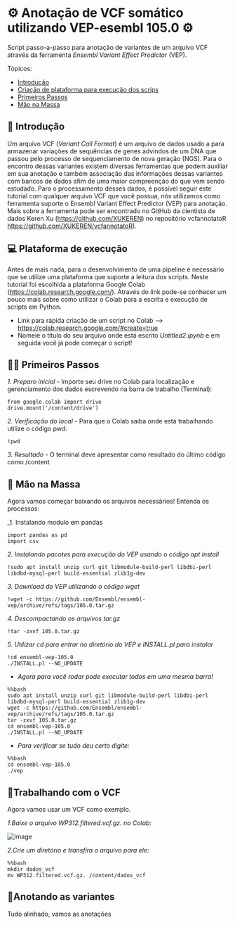 # ⚙ Anotação de VCF somático utilizando VEP-esembl 105.0 ⚙
Script passo-a-passo para anotação de variantes de um arquivo VCF através da ferramenta _Ensembl Variant Effect Predictor_ (VEP). 

Tópicos:
- [Introdução](##Introdução)
- [Criação de plataforma para execução dos scrips](##Plataforma-de-execução)
- [Primeiros Passos](##Primeiros-Passos)
- [Mão na Massa](##Mão-na-Massa)

## 📃 Introdução
Um arquivo VCF (_Variant Call Format_) é um arquivo de dados usado a para armazenar variações de sequências de genes advindos de um DNA que passou pelo processo de sequenciamento de nova geração (NGS). Para o encontro dessas variantes existem diversas ferramentas que podem auxiliar em sua anotação e também associação das informações dessas variantes com bancos de dados afim de uma maior compreenção do que vem sendo estudado. 
Para o processamento desses dados, é possível seguir este tutorial com qualquer arquivo VCF que você possua, nós utilizamos como ferramenta suporte o Ensembl Variant Effect Predictor (VEP) para anotação. Mais sobre a ferramenta pode ser encontrado no GitHub da cientista de dados Keren Xu (https://github.com/XUKEREN) no repositório vcfannotatoR https://github.com/XUKEREN/vcfannotatoR).

## 💻 Plataforma de execução 
Antes de mais nada, para o desenvolvimento de uma pipeline é necessário que se utilize uma plataforma que suporte a leitura dos scripts. Neste tutorial foi escolhida a plataforma Google Colab (https://colab.research.google.com/). Através do link pode-se conhecer um pouco mais sobre como utilizar o Colab para a escrita e execução de scripts em Python. 
- Link para rápida criação de um script no Colab --> https://colab.research.google.com/#create=true
- Nomeie o título do seu arquivo onde está escrito *Untitled2.ipynb* e em seguida você já pode começar o script!

## 🚶‍♂️ Primeiros Passos
_1. Preparo inicial_ - Importe seu drive no Colab para localização e gerenciamento dos dados escrevendo na barra de trabalho (Terminal):
```
from google.colab import drive
drive.mount('/content/drive')
```
_2. Verificação do local_ - Para que o Colab saiba onde está trabalhando utilize o código pwd:
```
!pwd
  ```
_3. Resultado_ - O terminal deve apresentar como resultado do último código como /content

## 🔨 Mão na Massa
Agora vamos começar baixando os arquivos necessários! Entenda os processos:

  _1. Instalando modulo em pandas
```
import pandas as pd
import csv
```
  _2. Instalando pacotes para execução do VEP usando o código apt install_

```
!sudo apt install unzip curl git libmodule-build-perl libdbi-perl libdbd-mysql-perl build-essential zlib1g-dev

```

  _3. Download do VEP utilizando o código wget_
  
```
!wget -c https://github.com/Ensembl/ensembl-vep/archive/refs/tags/105.0.tar.gz
```
  _4. Descompactando os arquivos tar.gz_
```
!tar -zxvf 105.0.tar.gz
```
  _5. Utilizar cd para entrar no diretório do VEP e INSTALL.pl para instalar_
  
```
!cd ensembl-vep-105.0
./INSTALL.pl --NO_UPDATE
```

- *Agora para você rodar pode executar todos em uma mesma barra!*

```
%%bash
sudo apt install unzip curl git libmodule-build-perl libdbi-perl libdbd-mysql-perl build-essential zlib1g-dev
wget -c https://github.com/Ensembl/ensembl-vep/archive/refs/tags/105.0.tar.gz
tar -zxvf 105.0.tar.gz
cd ensembl-vep-105.0
./INSTALL.pl --NO_UPDATE 
```

- *Para verificar se tudo deu certo digite:*

```
%%bash
cd ensembl-vep-105.0
./vep
```

## 🧬Trabalhando com o VCF
Agora vamos usar um VCF como exemplo. 

  _1.Baixe o arquivo *WP312.filtered.vcf.gz.* no Colab:_

![image](https://user-images.githubusercontent.com/99352577/201492390-25fbef58-d001-4eff-9afb-15150a5bd963.png)

  _2.Crie um diretório e transfira o arquivo para ele:_
```
%%bash
mkdir dados_vcf
mv WP312.filtered.vcf.gz. /content/dados_vcf
````
## 📝Anotando as variantes
Tudo alinhado, vamos as anotações

